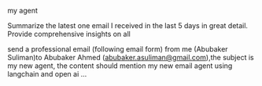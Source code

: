 my agent

Summarize the latest one email I received in the last 5 days in great detail. Provide comprehensive insights on all 

send a professional email (following email form) from me (Abubaker Suliman)to Abubaker Ahmed
(abubaker.asuliman@gmail.com),the subject is my new agent,  the content should mention
my new email agent using langchain and open ai ...
